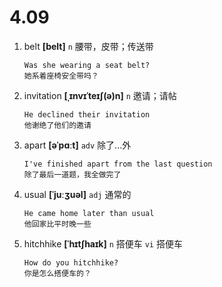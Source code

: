 # 4.09



1. belt **[belt]** `n` 腰带，皮带；传送带
    ```
    Was she wearing a seat belt?
    她系着座椅安全带吗？
    ```

2. invitation **[ˌɪnvɪˈteɪʃ(ə)n]** `n` 邀请；请帖
    ```
    He declined their invitation
    他谢绝了他们的邀请
    ```

3. apart **[əˈpɑːt]** `adv` 除了...外
    ```
    I've finished apart from the last question
    除了最后一道题，我全做完了
    ```

4. usual **[ˈjuːʒuəl]** `adj` 通常的
    ```
    He came home later than usual
    他回家比平时晚一些
    ```

5. hitchhike **[ˈhɪtʃhaɪk]** `n` 搭便车 `vi` 搭便车
    ```
    How do you hitchhike?
    你是怎么搭便车的？
    ```
